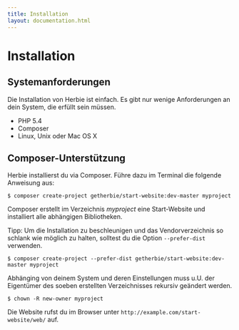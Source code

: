 ```yaml
---
title: Installation
layout: documentation.html
---
```


# Installation


## Systemanforderungen

Die Installation von Herbie ist einfach. Es gibt nur wenige Anforderungen an
dein System, die erfüllt sein müssen.

- PHP 5.4
- Composer
- Linux, Unix oder Mac OS X


## Composer-Unterstützung

Herbie installierst du via Composer. Führe dazu im Terminal die folgende Anweisung aus:

    $ composer create-project getherbie/start-website:dev-master myproject

Composer erstellt im Verzeichnis *myproject* eine Start-Website und installiert alle 
abhängigen Bibliotheken.

Tipp: Um die Installation zu beschleunigen und das Vendorverzeichnis so schlank wie möglich
zu halten, solltest du die Option `--prefer-dist` verwenden.

    $ composer create-project --prefer-dist getherbie/start-website:dev-master myproject
    
Abhänging von deinem System und deren Einstellungen muss u.U. der Eigentümer des soeben 
erstellten Verzeichnisses rekursiv geändert werden. 

    $ chown -R new-owner myproject

Die Website rufst du im Browser unter `http://example.com/start-website/web/` auf.
